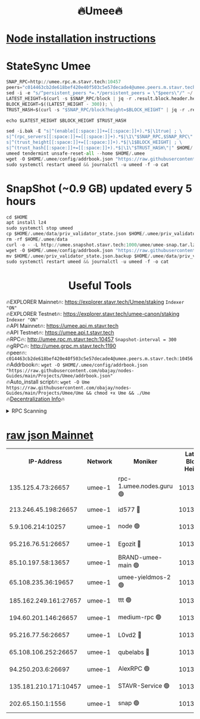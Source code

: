 <h1 align="center"> 🔥Umee🔥</h1>


[Node installation instructions](https://github.com/obajay/nodes-Guides/tree/main/Projects/Umee)
=
# StateSync Umee
```python
SNAP_RPC=http://umee.rpc.m.stavr.tech:10457
peers="c014463cb2de618bef420e40f503c5e57decade4@umee.peers.m.stavr.tech:10456"
sed -i -e "s/^persistent_peers *=.*/persistent_peers = \"$peers\"/" ~/.umee/config/config.toml
LATEST_HEIGHT=$(curl -s $SNAP_RPC/block | jq -r .result.block.header.height); \
BLOCK_HEIGHT=$((LATEST_HEIGHT - 300)); \
TRUST_HASH=$(curl -s "$SNAP_RPC/block?height=$BLOCK_HEIGHT" | jq -r .result.block_id.hash)

echo $LATEST_HEIGHT $BLOCK_HEIGHT $TRUST_HASH

sed -i.bak -E "s|^(enable[[:space:]]+=[[:space:]]+).*$|\1true| ; \
s|^(rpc_servers[[:space:]]+=[[:space:]]+).*$|\1\"$SNAP_RPC,$SNAP_RPC\"| ; \
s|^(trust_height[[:space:]]+=[[:space:]]+).*$|\1$BLOCK_HEIGHT| ; \
s|^(trust_hash[[:space:]]+=[[:space:]]+).*$|\1\"$TRUST_HASH\"|" $HOME/.umee/config/config.toml
umeed tendermint unsafe-reset-all --home $HOME/.umee
wget -O $HOME/.umee/config/addrbook.json "https://raw.githubusercontent.com/obajay/nodes-Guides/main/Projects/Umee/addrbook.json"
sudo systemctl restart umeed && journalctl -u umeed -f -o cat
```
# SnapShot (~0.9 GB) updated every 5 hours
```python
cd $HOME
apt install lz4
sudo systemctl stop umeed
cp $HOME/.umee/data/priv_validator_state.json $HOME/.umee/priv_validator_state.json.backup
rm -rf $HOME/.umee/data
curl -o - -L http://umee.snapshot.stavr.tech:1000/umee/umee-snap.tar.lz4 | lz4 -c -d - | tar -x -C $HOME/.umee --strip-components 2
wget -O $HOME/.umee/config/addrbook.json "https://raw.githubusercontent.com/obajay/nodes-Guides/main/Projects/Umee/addrbook.json"
mv $HOME/.umee/priv_validator_state.json.backup $HOME/.umee/data/priv_validator_state.json
sudo systemctl restart umeed && journalctl -u umeed -f -o cat
```
 <h1 align="center"> Useful Tools</h1>

🔥EXPLORER Mainnet🔥:      https://explorer.stavr.tech/Umee/staking             `Indexer "ON"` \
🔥EXPLORER Testnet🔥:        https://explorer.stavr.tech/umee-canon/staking      `Indexer "ON"` \
🔥API Mainnet🔥:                   https://umee.api.m.stavr.tech \
🔥API Testnet🔥:                     https://umee.api.t.stavr.tech \
🔥RPC🔥:                                   http://umee.rpc.m.stavr.tech:10457                     `Snapshot-interval = 300` \
🔥gRPC🔥:                              http://umee.grpc.m.stavr.tech:1190 \
🔥peer🔥:                     `c014463cb2de618bef420e40f503c5e57decade4@umee.peers.m.stavr.tech:10456` \
🔥Addrbook🔥:    ```wget -O $HOME/.umee/config/addrbook.json "https://raw.githubusercontent.com/obajay/nodes-Guides/main/Projects/Umee/addrbook.json"``` \
🔥Auto_install script🔥: ```wget -O Ume https://raw.githubusercontent.com/obajay/nodes-Guides/main/Projects/Umee/Ume && chmod +x Ume && ./Ume``` \
🔥[Decentralization Info](https://github.com/obajay/StateSync-snapshots/tree/main/Projects/Umee/Decentralization)🔥

<details>
<summary>RPC Scanning</summary>

<h2 align="center"> We scan nodes in real time every 4 hours. And we provide the final result of RPC endpoints.
We cannot influence the operation of these nodes in any way. </h2>


```python
If Voting Power is higher than 0 --> then the Node is a validator of the network and may be subject to attack and be a potential threat to the chain.
```
```python
We marked such validators with a red symbol
```

</details>

[raw json Mainnet](https://rpc-check.umeem.stavr.tech/umeem/rpc-umeem-result.json)
=



<table><tr><th>IP-Address</th><th>Network</th><th>Moniker</th><th>Latest Block Height</th><th>Earliest Block Height</th><th>Catching Up</th><th>Tx Index</th><th>Voting Power</th><th>Scan Time</th></tr><tr><td>135.125.4.73:26657</td><td>umee-1</td><td>rpc-1.umee.nodes.guru 🟢</td><td>10135171</td><td>5167386</td><td>False</td><td>on</td><td>0</td><td>2024-01-14T16:29:13.383553319UTC</td></tr><tr><td>213.246.45.198:26657</td><td>umee-1</td><td>id577 🔴</td><td>10135156</td><td>7100001</td><td>False</td><td>on</td><td>35105587</td><td>2024-01-14T16:27:43.364639852UTC</td></tr><tr><td>5.9.106.214:10257</td><td>umee-1</td><td>node 🟢</td><td>10135167</td><td>7942001</td><td>False</td><td>on</td><td>0</td><td>2024-01-14T16:28:48.125598886UTC</td></tr><tr><td>95.216.76.51:26657</td><td>umee-1</td><td>Egozit 🔴</td><td>10135171</td><td>8262001</td><td>False</td><td>off</td><td>38221062</td><td>2024-01-14T16:29:13.021105706UTC</td></tr><tr><td>85.10.197.58:13657</td><td>umee-1</td><td>BRAND-umee-main 🟢</td><td>10135159</td><td>8427832</td><td>False</td><td>on</td><td>0</td><td>2024-01-14T16:28:01.083342625UTC</td></tr><tr><td>65.108.235.36:19657</td><td>umee-1</td><td>umee-yieldmos-2 🟢</td><td>10135149</td><td>9575548</td><td>False</td><td>on</td><td>0</td><td>2024-01-14T16:27:04.004786827UTC</td></tr><tr><td>185.162.249.161:27657</td><td>umee-1</td><td>ttt 🟢</td><td>10135165</td><td>9733423</td><td>False</td><td>on</td><td>0</td><td>2024-01-14T16:28:32.557677086UTC</td></tr><tr><td>194.60.201.146:26657</td><td>umee-1</td><td>medium-rpc 🟢</td><td>10135157</td><td>9984137</td><td>False</td><td>on</td><td>0</td><td>2024-01-14T16:27:49.933509480UTC</td></tr><tr><td>95.216.77.56:26657</td><td>umee-1</td><td>L0vd2 🔴</td><td>10135175</td><td>10035175</td><td>False</td><td>off</td><td>37352705</td><td>2024-01-14T16:29:32.565548001UTC</td></tr><tr><td>65.108.106.252:26657</td><td>umee-1</td><td>qubelabs 🔴</td><td>10135159</td><td>10042989</td><td>False</td><td>on</td><td>36705937</td><td>2024-01-14T16:28:01.465617443UTC</td></tr><tr><td>94.250.203.6:26697</td><td>umee-1</td><td>AlexRPC 🟢</td><td>10135158</td><td>10132001</td><td>False</td><td>on</td><td>0</td><td>2024-01-14T16:27:54.600149914UTC</td></tr><tr><td>135.181.210.171:10457</td><td>umee-1</td><td>STAVR-Service 🟢</td><td>10135173</td><td>10132001</td><td>False</td><td>on</td><td>0</td><td>2024-01-14T16:29:21.954428581UTC</td></tr><tr><td>202.65.150.1:1556</td><td>umee-1</td><td>snap 🟢</td><td>10135166</td><td>10132412</td><td>False</td><td>on</td><td>0</td><td>2024-01-14T16:28:43.728233441UTC</td></tr></table>

